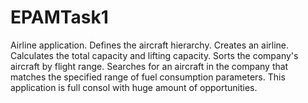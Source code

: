 # EPAMTask1

Airline application.
Defines the aircraft hierarchy. Creates an airline. Calculates the total capacity and lifting capacity.
Sorts the company's aircraft by flight range. Searches for an aircraft in the company that matches the specified range of fuel consumption parameters.
This application is full consol with huge amount of opportunities.

